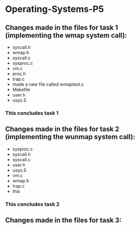 # Operating-Systems-P5

## Changes made in the files for task 1 (implementing the wmap system call):
- syscall.h
- wmap.h
- syscall.c
- sysproc.c
- vm.c
- proc.h
- trap.c
- made a new file called wmaptest.c
- Makefile
- user.h
- usys.S
### This concludes task 1

## Changes made in the files for task 2 (implementing the wunmap system call):
- sysproc.c
- syscall.h
- syscall.c
- user.h
- usys.S
- vm.c
- wmap.h
- trap.c
- this
### This concludes task 2

## Changes made in the files for task 3:
 
